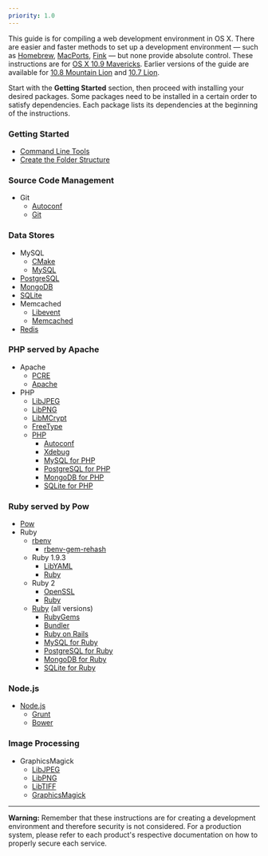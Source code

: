 ```yaml
---
priority: 1.0
---
```


This guide is for compiling a web development environment in OS X. There are easier and faster methods to set up a development environment — such as [Homebrew](http://brew.sh/), [MacPorts](http://www.macports.org/), [Fink](http://www.finkproject.org/) — but none provide absolute control. These instructions are for [OS X 10.9 Mavericks](https://en.wikipedia.org/wiki/OS_X_Mavericks). Earlier versions of the guide are available for [10.8 Mountain Lion](http://archives.patrickbougie.com/mac-dev-env/mountain_lion/) and [10.7 Lion](http://archives.patrickbougie.com/mac-dev-env/lion/).

Start with the **Getting Started** section, then proceed with installing your desired packages. Some packages need to be installed in a certain order to satisfy dependencies. Each package lists its dependencies at the beginning of the instructions.

### Getting Started

- [Command Line Tools](/started-cli/)
- [Create the Folder Structure](/started-folders/)

### Source Code Management

- Git
	- [Autoconf](/autoconf/)
	- [Git](/git/)

### Data Stores

- MySQL
	- [CMake](/cmake/)
	- [MySQL](/mysql/)
- [PostgreSQL](/postgresql/)
- [MongoDB](/mongodb/)
- [SQLite](/sqlite/)
- Memcached
	- [Libevent](/libevent/)
	- [Memcached](/memcached/)
- [Redis](/redis/)
	
### PHP served by Apache
- Apache
	- [PCRE](/pcre/)
	- [Apache](/apache/)
- PHP
	- [LibJPEG](/libjpeg/)
	- [LibPNG](/libpng/)
	- [LibMCrypt](/libmcrypt/)
	- [FreeType](/freetype/)
	- [PHP](/php/)
		- [Autoconf](/autoconf/)
		- [Xdebug](/php-xdebug/)
		- [MySQL for PHP](/php-mysql/)
		- [PostgreSQL for PHP](/php-postgresql/)
		- [MongoDB for PHP](/php-mongodb/)
		- [SQLite for PHP](/php-sqlite/)

### Ruby served by Pow

- [Pow](/pow/)
- Ruby
	- [rbenv](/ruby-rbenv/)
		- [rbenv-gem-rehash](/ruby-rbenv-gem-rehash/)
	- Ruby 1.9.3
		- [LibYAML](/libyaml/)
		- [Ruby](/ruby-193/)
	- Ruby 2
		- [OpenSSL](/openssl/)
		- [Ruby](/ruby-2/)
	- [Ruby](/ruby/) (all versions)
		- [RubyGems](/ruby-gems/)
		- [Bundler](/ruby-bundler/)
		- [Ruby on Rails](/ruby-rails/)
		- [MySQL for Ruby](/ruby-mysql/)
		- [PostgreSQL for Ruby](/ruby-postgresql/)
		- [MongoDB for Ruby](/ruby-mongodb/)
		- [SQLite for Ruby](/ruby-sqlite/)

### Node.js

- [Node.js](/nodejs/)
	- [Grunt](/nodejs-grunt/) 
	- [Bower](/nodejs-bower/) 

### Image Processing

- GraphicsMagick
	- [LibJPEG](/libjpeg/)
	- [LibPNG](/libpng/)
	- [LibTIFF](/libtiff/)
	- [GraphicsMagick](/graphicsmagick/)

---
**Warning:** Remember that these instructions are for creating a development environment and therefore security is not considered. For a production system, please refer to each product's respective documentation on how to properly secure each service.

